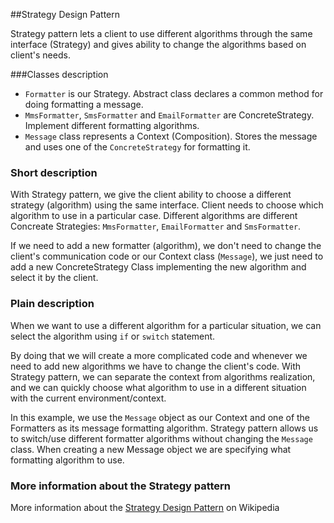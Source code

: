 ##Strategy Design Pattern

Strategy pattern lets a client to use different algorithms through the same interface (Strategy) and gives ability to change the algorithms based on client's needs.

###Classes description

* `Formatter` is our Strategy. Abstract class declares a common method for doing formatting a message.
* `MmsFormatter`, `SmsFormatter` and `EmailFormatter` are ConcreteStrategy. Implement different formatting algorithms.
* `Message` class represents a Context (Composition). Stores the message and uses one of the `ConcreteStrategy` for formatting it.

### Short description

With Strategy pattern, we give the client ability to choose a different strategy (algorithm) using the same interface. Client needs to choose which algorithm to use in a particular case. Different algorithms are different Concreate Strategies: `MmsFormatter`, `EmailFormatter` and `SmsFormatter`.

If we need to add a new formatter (algorithm), we don't need to change the client's communication code or our Context class (`Message`), we just need to add a new ConcreteStrategy Class implementing the new algorithm and select it by the client.

### Plain description

When we want to use a different algorithm for a particular situation, we can select the algorithm using `if` or `switch` statement.

By doing that we will create a more complicated code and whenever we need to add new algorithms we have to change
the client's code. With Strategy pattern, we can separate the context from algorithms realization, and we can quickly choose what algorithm to use in a different situation with the current environment/context. 

In this example, we use the `Message` object as our Context and one of the Formatters as its message formatting algorithm. Strategy pattern allows us to switch/use different formatter algorithms without changing the `Message` class. When creating a new Message object we are specifying what formatting algorithm to use.

### More information about the Strategy pattern

More information about the [Strategy Design Pattern](https://en.wikipedia.org/wiki/Strategy_pattern) on Wikipedia
